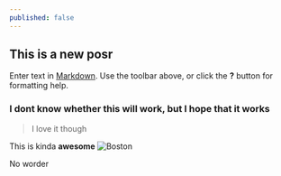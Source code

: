 ```yaml
---
published: false
---
```


## This is a new posr

Enter text in [Markdown](http://daringfireball.net/projects/markdown/). Use the toolbar above, or click the **?** button for formatting help.

### I dont know whether this will work, but I hope that it works

> I love it though

This is kinda **awesome**
![Boston](/_posts/140363339396448.jpg)

No worder